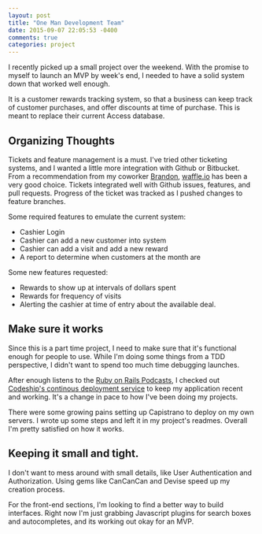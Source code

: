 ```yaml
---
layout: post
title: "One Man Development Team"
date: 2015-09-07 22:05:53 -0400
comments: true
categories: project
---
```


I recently picked up a small project over the weekend. With the promise to myself to launch an MVP by week's end, I needed to have a solid system down that worked well enough.

It is a customer rewards tracking system, so that a business can keep track of customer purchases, and offer discounts at time of purchase. This is meant to replace their current Access database.

## Organizing Thoughts
Tickets and feature management is a must. I've tried other ticketing systems, and I wanted a little more integration with Github or Bitbucket. From a recommendation from my coworker [Brandon][tbash], [waffle.io][waffleio] has been a very good choice. Tickets integrated well with Github issues, features, and pull requests. Progress of the ticket was tracked as I pushed changes to feature branches.

Some required features to emulate the current system:

- Cashier Login
- Cashier can add a new customer into system
- Cashier can add a visit and add a new reward
- A report to determine when customers at the month are

Some new features requested:

- Rewards to show up at intervals of dollars spent
- Rewards for frequency of visits
- Alerting the cashier at time of entry about the available deal.

## Make sure it works
Since this is a part time project, I need to make sure that it's functional enough for people to use. While I'm doing some things from a TDD perspective, I didn't want to spend too much time debugging launches.

After enough listens to the [Ruby on Rails Podcasts][rorpodcast], I checked out [Codeship's continous deployment service][codeship] to keep my application recent and working. It's a change in pace to how I've been doing my projects.

There were some growing pains setting up Capistrano to deploy on my own servers.  I wrote up some steps and left it in my project's readmes. Overall I'm pretty satisfied on how it works.

## Keeping it small and tight.

I don't want to mess around with small details, like User Authentication and Authorization. Using gems like CanCanCan and Devise speed up my creation process.

For the front-end sections, I'm looking to find a better way to build interfaces. Right now I'm just grabbing Javascript plugins for search boxes and autocompletes, and its working out okay for an MVP.

[tbash]: http://tbash.co
[waffleio]: http://waffle.io
[codeship]: http://codeship.com
[rorpodcast]: http://5by5.tv/rubyonrails

